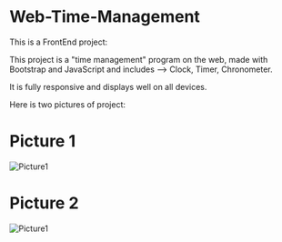 # Web-Time-Management

This is a FrontEnd project:

This project is a "time management" program on the web, made with Bootstrap and JavaScript and includes --> Clock, Timer, Chronometer.

It is fully responsive and displays well on all devices.

Here is two pictures of project:

# Picture 1
<img src="media/screen1" alt="Picture1">

# Picture 2
<img src="media/screen1" alt="Picture1">
